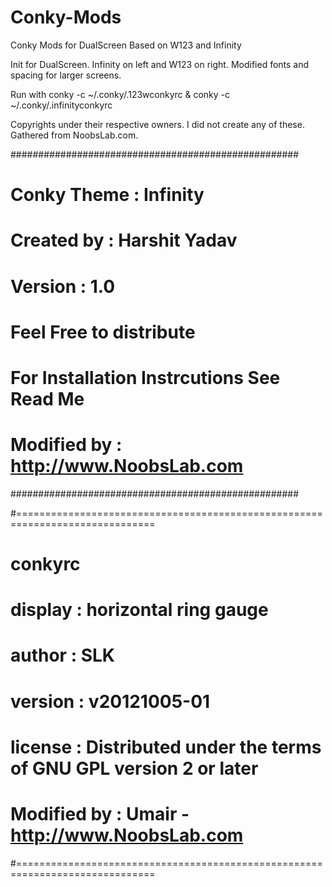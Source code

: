 Conky-Mods
==========

Conky Mods for DualScreen Based on W123 and Infinity


Init for DualScreen. Infinity on left and W123 on right. Modified fonts and spacing for larger screens.

Run with 
conky -c ~/.conky/.123wconkyrc &
conky -c ~/.conky/.infinityconkyrc

Copyrights under their respective owners. I did not create any of these. Gathered from NoobsLab.com.




####################################################
#    Conky Theme : Infinity                        #
#    Created by     : Harshit Yadav                #
#    Version           : 1.0     				   #
#    Feel Free to distribute               		   #
#    For Installation Instrcutions See Read Me     #
#                                                  #
#    Modified by : http://www.NoobsLab.com         #
####################################################

#==============================================================================
#                                  conkyrc
#
#  display : horizontal ring gauge
#
#  author  : SLK
#  version : v20121005-01
#  license : Distributed under the terms of GNU GPL version 2 or later
#
#  Modified by : Umair - http://www.NoobsLab.com
#==============================================================================
